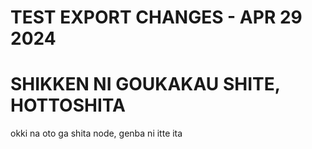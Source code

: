 # TEST EXPORT CHANGES - APR 29 2024

# SHIKKEN NI GOUKAKAU SHITE, HOTTOSHITA
okki na oto ga shita node, genba ni itte ita